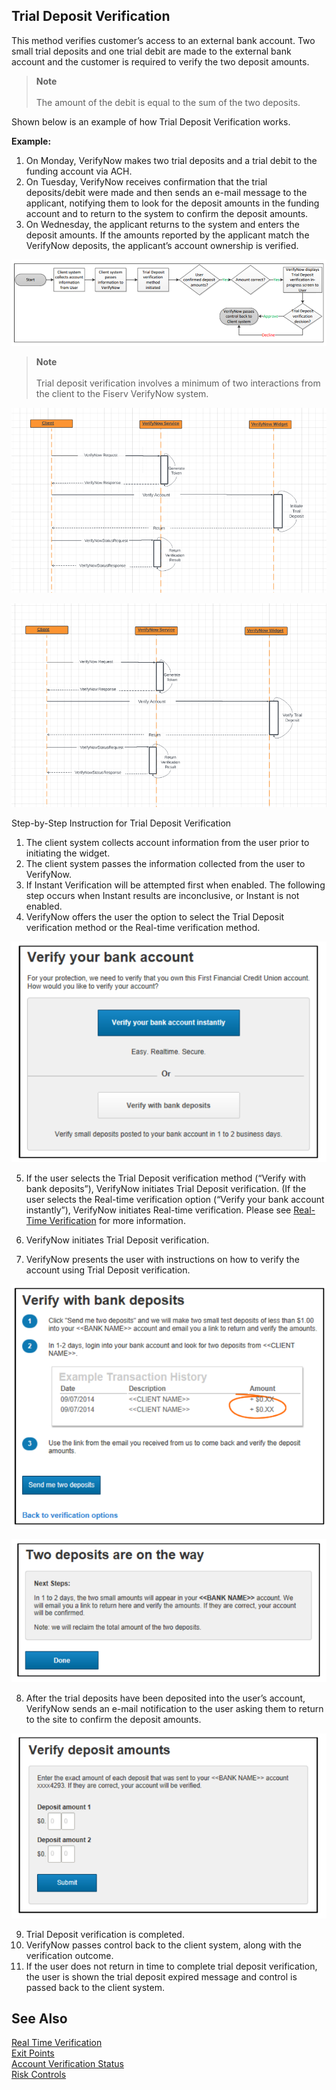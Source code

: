 ## Trial Deposit Verification

This method verifies customer’s access to an external bank account. Two small trial deposits and one trial debit are made to the external bank account and the customer is required to verify the two deposit amounts. 

>**Note**<br/><br/> The amount of the debit is equal to the sum of the two deposits.

Shown below is an example of how Trial Deposit Verification works.

<b>Example:</b> 
1. On Monday, VerifyNow makes two trial deposits and a trial debit to the funding account via ACH. 
2. On Tuesday, VerifyNow receives confirmation that the trial deposits/debit were made and then sends an e-mail message to the applicant, notifying them to look for the deposit amounts in the funding account and to return to the system to confirm the deposit amounts. 
3. On Wednesday, the applicant returns to the system and enters the deposit amounts. If the amounts reported by the applicant match the VerifyNow deposits, the applicant’s account ownership is verified.

<center>

![Images](../../assets/images/td-process-flow.png)

</center>


>**Note** <br/><br/> Trial deposit verification involves a minimum of two interactions from the client to the Fiserv VerifyNow system.

<center>

![Images](../../assets/images/td-sequence.png)

</center>

<center>

![Images](../../assets/images/Td-sequence1.png)

</center>

Step-by-Step Instruction for Trial Deposit Verification

1.	The client system collects account information from the user prior to initiating the widget.                       
2.	The client system passes the information collected from the user to VerifyNow.
3.	If Instant Verification will be attempted first when enabled. The following step occurs when Instant results are inconclusive, or Instant is not enabled.
4.	VerifyNow offers the user the option to select the Trial Deposit verification method or the Real-time verification method.

<center>

![Images](../../assets/images/50-50-page.png)

</center>

5.	If the user selects the Trial Deposit verification method (“Verify with bank deposits”), VerifyNow initiates Trial Deposit verification. (If the user selects the Real-time verification option (“Verify your bank account instantly”), VerifyNow initiates Real-time verification. Please see [Real-Time Verification](?path=docs/verify-accounts-using-verifynow/real-time-verification.md) for more information.

6.	VerifyNow initiates Trial Deposit verification.
7.	VerifyNow presents the user with instructions on how to verify the account using Trial Deposit verification.

<center>

![Images](../../assets/images/verify-with-bank-deposit.png)

</center>
<center>

![Images](../../assets/images/two-deposit-on-way.png)

</center>

8.	After the trial deposits have been deposited into the user’s account, VerifyNow sends an e-mail notification to the user asking them to return to the site to confirm the deposit amounts.

<center>

![Images](../../assets/images/verify-deposit-amount.png)

</center>

9.	Trial Deposit verification is completed.
10.	VerifyNow passes control back to the client system, along with the verification outcome.
11.	If the user does not return in time to complete trial deposit verification, the user is shown the trial deposit expired message and control is passed back to the client system.

## See Also
[Real Time Verification](?path=docs/verify-accounts-using-verifynow/real-time-verification.md)<br/>
[Exit Points](?path=docs/exit-points.md)<br/>
[Account Verification Status](?path=docs/account-verification-status.md)<br/>
[Risk Controls](?path=docs/risk-controls.md)<br/>


